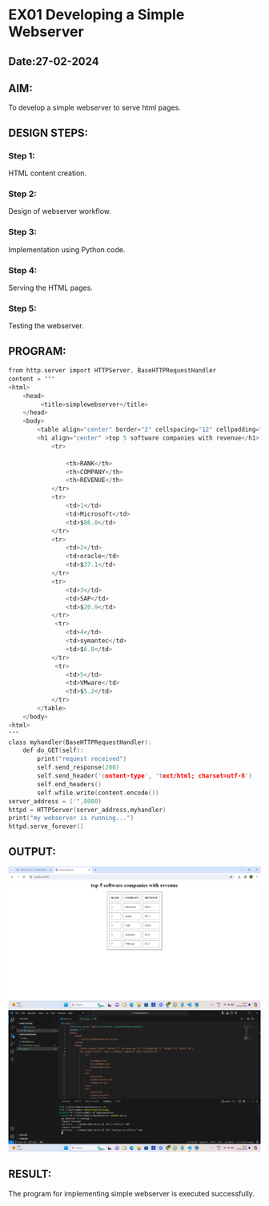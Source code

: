 # EX01 Developing a Simple Webserver
## Date:27-02-2024

## AIM:
To develop a simple webserver to serve html pages.

## DESIGN STEPS:
### Step 1: 
HTML content creation.

### Step 2:
Design of webserver workflow.

### Step 3:
Implementation using Python code.

### Step 4:
Serving the HTML pages.

### Step 5:
Testing the webserver.

## PROGRAM:
```c
from http.server import HTTPServer, BaseHTTPRequestHandler
content = """
<html>
    <head>
         <title>simplewebserver</title>
    </head>
    <body>
        <table align="center" border="2" cellspacing="12" cellpadding="12" height="25" width="50">
        <h1 align="center" >top 5 software companies with revenue</h1>
            <tr>
            
                <th>RANK</th>
                <th>COMPANY</th>
                <th>REVENUE</th>
            </tr>
            <tr>
                <td>1</td>
                <td>Microsoft</td>
                <td>$86.8</td>
            </tr>
            <tr>
                <td>2</td>
                <td>oracle</td>
                <td>$37.1</td>
            </tr>
            <tr>
                <td>3</td>
                <td>SAP</td>
                <td>$20.9</td>
            </tr>
             <tr>
                <td>4</td>
                <td>symantec</td>
                <td>$6.8</td>
            </tr>
             <tr>
                <td>5</td>
                <td>VMware</td>
                <td>$5.2</td>
            </tr>
        </table>
    </body>
<html>
"""
class myhandler(BaseHTTPRequestHandler):
    def do_GET(self):
        print("request received")
        self.send_response(200)
        self.send_header('content-type', 'text/html; charset=utf-8')
        self.end_headers()
        self.wfile.write(content.encode())
server_address = ('',8000)
httpd = HTTPServer(server_address,myhandler)
print("my webserver is running...")
httpd.serve_forever()
```

## OUTPUT:

![alt text](<Screenshot (3).png>)
![alt text](<Screenshot (4).png>)

## RESULT:
The program for implementing simple webserver is executed successfully.
